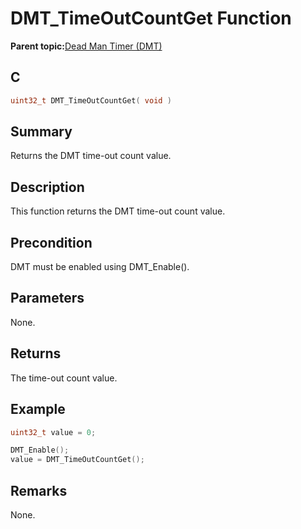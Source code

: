 # DMT\_TimeOutCountGet Function

**Parent topic:**[Dead Man Timer \(DMT\)](GUID-45E9C429-6449-4D83-986C-97A40E3FEB60.md)

## C

```c
uint32_t DMT_TimeOutCountGet( void )
```

## Summary

Returns the DMT time-out count value.

## Description

This function returns the DMT time-out count value.

## Precondition

DMT must be enabled using DMT\_Enable\(\).

## Parameters

None.

## Returns

The time-out count value.

## Example

```c
uint32_t value = 0;

DMT_Enable();
value = DMT_TimeOutCountGet();
```

## Remarks

None.

